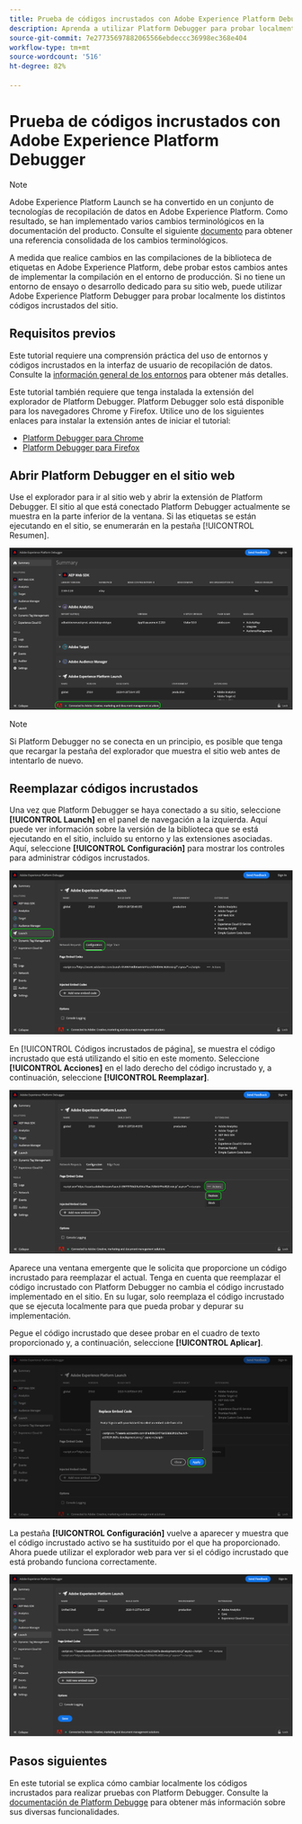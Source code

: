 ```yaml
---
title: Prueba de códigos incrustados con Adobe Experience Platform Debugger
description: Aprenda a utilizar Platform Debugger para probar localmente los distintos códigos incrustados para Adobe Experience Platform en el sitio web.
source-git-commit: 7e27735697882065566ebdeccc36998ec368e404
workflow-type: tm+mt
source-wordcount: '516'
ht-degree: 82%

---
```


# Prueba de códigos incrustados con Adobe Experience Platform Debugger

>[!NOTE]
>
>Adobe Experience Platform Launch se ha convertido en un conjunto de tecnologías de recopilación de datos en Adobe Experience Platform. Como resultado, se han implementado varios cambios terminológicos en la documentación del producto. Consulte el siguiente [documento](../../term-updates.md) para obtener una referencia consolidada de los cambios terminológicos.

A medida que realice cambios en las compilaciones de la biblioteca de etiquetas en Adobe Experience Platform, debe probar estos cambios antes de implementar la compilación en el entorno de producción. Si no tiene un entorno de ensayo o desarrollo dedicado para su sitio web, puede utilizar Adobe Experience Platform Debugger para probar localmente los distintos códigos incrustados del sitio.

## Requisitos previos

Este tutorial requiere una comprensión práctica del uso de entornos y códigos incrustados en la interfaz de usuario de recopilación de datos. Consulte la [información general de los entornos](./environments.md) para obtener más detalles.

Este tutorial también requiere que tenga instalada la extensión del explorador de Platform Debugger. Platform Debugger solo está disponible para los navegadores Chrome y Firefox. Utilice uno de los siguientes enlaces para instalar la extensión antes de iniciar el tutorial:

* [Platform Debugger para Chrome](https://chrome.google.com/webstore/detail/adobe-experience-platform/bfnnokhpnncpkdmbokanobigaccjkpob)
* [Platform Debugger para Firefox](https://addons.mozilla.org/es/firefox/addon/adobe-experience-platform-dbg/)

## Abrir Platform Debugger en el sitio web

Use el explorador para ir al sitio web y abrir la extensión de Platform Debugger. El sitio al que está conectado Platform Debugger actualmente se muestra en la parte inferior de la ventana. Si las etiquetas se están ejecutando en el sitio, se enumerarán en la pestaña [!UICONTROL Resumen].

![](./images/embed-code-testing/summary.png)

>[!NOTE]
>
>Si Platform Debugger no se conecta en un principio, es posible que tenga que recargar la pestaña del explorador que muestra el sitio web antes de intentarlo de nuevo.

## Reemplazar códigos incrustados

Una vez que Platform Debugger se haya conectado a su sitio, seleccione **[!UICONTROL Launch]** en el panel de navegación a la izquierda. Aquí puede ver información sobre la versión de la biblioteca que se está ejecutando en el sitio, incluido su entorno y las extensiones asociadas. Aquí, seleccione **[!UICONTROL Configuración]** para mostrar los controles para administrar códigos incrustados.

![](./images/embed-code-testing/launch-tab.png)

En [!UICONTROL Códigos incrustados de página], se muestra el código incrustado que está utilizando el sitio en este momento. Seleccione **[!UICONTROL Acciones]** en el lado derecho del código incrustado y, a continuación, seleccione **[!UICONTROL Reemplazar]**.

![](./images/embed-code-testing/replace.png)

Aparece una ventana emergente que le solicita que proporcione un código incrustado para reemplazar el actual. Tenga en cuenta que reemplazar el código incrustado con Platform Debugger no cambia el código incrustado implementado en el sitio. En su lugar, solo reemplaza el código incrustado que se ejecuta localmente para que pueda probar y depurar su implementación.

Pegue el código incrustado que desee probar en el cuadro de texto proporcionado y, a continuación, seleccione **[!UICONTROL Aplicar]**.

![](./images/embed-code-testing/paste-code.png)

La pestaña **[!UICONTROL Configuración]** vuelve a aparecer y muestra que el código incrustado activo se ha sustituido por el que ha proporcionado. Ahora puede utilizar el explorador web para ver si el código incrustado que está probando funciona correctamente.

![](./images/embed-code-testing/code-replaced.png)

## Pasos siguientes

En este tutorial se explica cómo cambiar localmente los códigos incrustados para realizar pruebas con Platform Debugger. Consulte la [documentación de Platform Debugge](https://experienceleague.adobe.com/docs/debugger/using-v2/experience-cloud-debugger.html?lang=es) para obtener más información sobre sus diversas funcionalidades.
